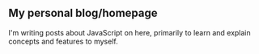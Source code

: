 ## My personal blog/homepage

I'm writing posts about JavaScript on here, primarily to learn and explain concepts and features to myself.
